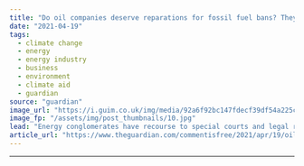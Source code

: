 ```yaml
---
title: "Do oil companies deserve reparations for fossil fuel bans? They'll try to get them | Nicolás M Perrone"
date: "2021-04-19"
tags: 
  - climate change
  - energy
  - energy industry
  - business
  - environment
  - climate aid
  - guardian
source: "guardian"
image_url: "https://i.guim.co.uk/img/media/92a6f92bc147fdecf39df54a225c5cce00af8c45/0_399_4647_2789/master/4647.jpg?width=460&quality=85&auto=format&fit=max&s=9c9796ae6f4a878165804821d4d639fd"
image_fp: "/assets/img/post_thumbnails/10.jpg"
lead: "Energy conglomerates have recourse to special courts and legal regimes that they helped design – and they won’t go down without a fightPhasing out fossil fuel is a crucial step to address the climate emergency. But to do so will mean facing not only ..."
article_url: "https://www.theguardian.com/commentisfree/2021/apr/19/oil-companies-dont-deserve-reparations-for-fossil-fuel-bans-theyll-still-want-them"
---
```


---
